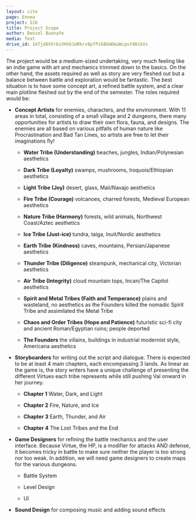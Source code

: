 ```yaml
---
layout: cite
page: Ennea
project: S16
title: Project Scope
author: Denzel Buenafe
media: Text
drive_id: 1mTjd8VXrbiVHVk1mRkrv8pfPzkBGmDmaNcpvt90ikVs
---
```

The project would be a medium-sized undertaking, very much feeling like an indie game with art and mechanics trimmed down to the basics. On the other hand, the assets required as well as story are very fleshed out but a balance between battle and exploration would be fantastic. The best situation is to have some concept art, a refined battle system, and a clear main plotline fleshed out by the end of the semester. The roles required would be:

- **Concept Artists** for enemies, characters, and the environment. With 11 areas in total, consisting of a small village and 2 dungeons, there many opportunities for artists to draw their own flora, fauna, and designs. The enemies are all based on various pitfalls of human nature like Procrastination and Bad Tan Lines, so artists are free to let their imaginations fly!

    - **Water Tribe (Understanding)** beaches, jungles, Indian/Polynesian aesthetics

    - **Dark Tribe (Loyalty)** swamps, mushrooms, Iroquois/Ethiopian aesthetics

    - **Light Tribe (Joy)** desert, glass, Mali/Navajo aesthetics

    - **Fire Tribe (Courage)** volcanoes, charred forests, Medieval European aesthetics

    - **Nature Tribe (Harmony)** forests, wild animals, Northwest Coast/Aztec aesthetics

    - **Ice Tribe (Just-ice)** tundra, taiga, Inuit/Nordic aesthetics

    - **Earth Tribe (Kindness)** caves, mountains, Persian/Japanese aesthetics

    - **Thunder Tribe (Diligence)** steampunk, mechanical city, Victorian aesthetics

    - **Air Tribe (Integrity)** cloud mountain tops, Incan/The Capitol aesthetics

    - **Spirit and Metal Tribes (Faith and Temperance)** plains and wasteland, no aesthetics as the Founders killed the nomadic Spirit Tribe and assimilated the Metal Tribe

    - **Chaos and Order Tribes (Hope and Patience)** futuristic sci-fi city and ancient Roman/Egyptian ruins; people deported

    - **The Founders** the villains, buildings in industrial modernist style, Americana aesthetics

- **Storyboarders** for writing out the script and dialogue. There is expected to be at least 4 main chapters, each encompassing 3 lands. As linear as the game is, the story writers have a unique challenge of presenting the different Virtues each tribe represents while still pushing Val onward in her journey.

    - **Chapter 1** Water, Dark, and Light

    - **Chapter 2** Fire, Nature, and Ice

    - **Chapter 3** Earth, Thunder, and Air

    - **Chapter 4** The Lost Tribes and the End

- **Game Designers** for refining the battle mechanics and the user interface. Because Virtue, the HP, is a modifier for attacks AND defense, it becomes tricky in battle to make sure neither the player is too strong nor too weak. In addition, we will need game designers to create maps for the various dungeons.

    - Battle System

    - Level Design

    - UI

- **Sound Design** for composing music and adding sound effects
